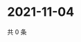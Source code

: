 # 2021-11-04

共 0 条

<!-- BEGIN WEIBO -->
<!-- 最后更新时间 Thu Nov 04 2021 07:00:56 GMT+0800 (China Standard Time) -->

<!-- END WEIBO -->
